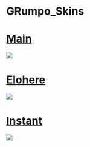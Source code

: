 # GRumpo_Skins

# [Main](https://grumpo.s-ul.eu/ZnnGZCEI) 
![](https://osu.ppy.sh/ss/16210237/9c7c)

# [Elohere](https://grumpo.s-ul.eu/HuJfdSwi) 
![](https://osu.ppy.sh/ss/16210259/4562)

# [Instant](https://mega.nz/file/RDgSgQhb#IgIQOoVFT_abhiAzmR8qEFQ-E-Y4vmiAxFmHuxfV83o)
![](https://osu.ppy.sh/ss/15975010/428c)
